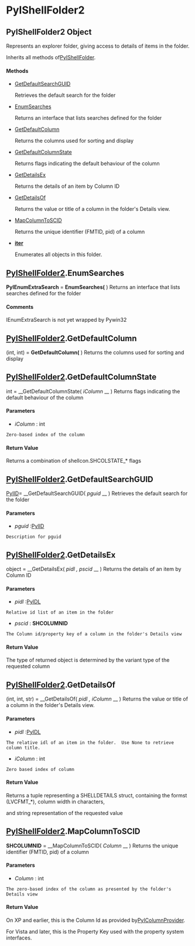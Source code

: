 # PyIShellFolder2

## PyIShellFolder2 Object

Represents an explorer folder, giving access to details of items in the folder. 

Inherits all methods of[PyIShellFolder](#pyishellfolder).

#### Methods


  - [GetDefaultSearchGUID](PyIShellFolder2.md#pyishellfolder2getdefaultsearchguid)

    Retrieves the default search for the folder&nbsp;

  - [EnumSearches](PyIShellFolder2.md#pyishellfolder2enumsearches)

    Returns an interface that lists searches defined for the folder&nbsp;

  - [GetDefaultColumn](PyIShellFolder2.md#pyishellfolder2getdefaultcolumn)

    Returns the columns used for sorting and display&nbsp;

  - [GetDefaultColumnState](PyIShellFolder2.md#pyishellfolder2getdefaultcolumnstate)

    Returns flags indicating the default behaviour of the column&nbsp;

  - [GetDetailsEx](PyIShellFolder2.md#pyishellfolder2getdetailsex)

    Returns the details of an item by Column ID&nbsp;

  - [GetDetailsOf](PyIShellFolder2.md#pyishellfolder2getdetailsof)

    Returns the value or title of a column in the folder's Details view.&nbsp;

  - [MapColumnToSCID](PyIShellFolder2.md#pyishellfolder2mapcolumntoscid)

    Returns the unique identifier (FMTID, pid) of a column&nbsp;

  - [__iter__](PyIShellFolder2.md#pyishellfolder2__iter__)

    Enumerates all objects in this folder.&nbsp;

## [PyIShellFolder2](#pyishellfolder2).EnumSearches

 __PyIEnumExtraSearch__ = __EnumSearches(__ )
Returns an interface that lists searches defined for the folder

#### Comments
IEnumExtraSearch is not yet wrapped by Pywin32

## [PyIShellFolder2](#pyishellfolder2).GetDefaultColumn

(int, int) = __GetDefaultColumn(__ )
Returns the columns used for sorting and display

## [PyIShellFolder2](#pyishellfolder2).GetDefaultColumnState

int = __GetDefaultColumnState( *iColumn* __ )
Returns flags indicating the default behaviour of the column

#### Parameters


  -  *iColumn* : int

    Zero-based index of the column

#### Return Value
Returns a combination of shellcon.SHCOLSTATE_* flags

## [PyIShellFolder2](#pyishellfolder2).GetDefaultSearchGUID

[PyIID](#pyiid)= __GetDefaultSearchGUID( *pguid* __ )
Retrieves the default search for the folder

#### Parameters


  -  *pguid* :[PyIID](#pyiid)

    Description for pguid

## [PyIShellFolder2](#pyishellfolder2).GetDetailsEx

object = __GetDetailsEx( *pidl*  *, pscid* __ )
Returns the details of an item by Column ID

#### Parameters


  -  *pidl* :[PyIDL](#pyidl)

    Relative id list of an item in the folder

  -  *pscid* : __SHCOLUMNID__ 

    The Column id/property key of a column in the folder's Details view

#### Return Value
The type of returned object is determined by the variant type of the requested column

## [PyIShellFolder2](#pyishellfolder2).GetDetailsOf

(int, int, str) = __GetDetailsOf( *pidl*  *, iColumn* __ )
Returns the value or title of a column in the folder's Details view.

#### Parameters


  -  *pidl* :[PyIDL](#pyidl)

    The relative idl of an item in the folder.  Use None to retrieve column title.

  -  *iColumn* : int

    Zero based index of column

#### Return Value
Returns a tuple representing a SHELLDETAILS struct, containing the formst (LVCFMT_*), column width in characters, 

and string representation of the requested value

## [PyIShellFolder2](#pyishellfolder2).MapColumnToSCID

 __SHCOLUMNID__ = __MapColumnToSCID( *Column* __ )
Returns the unique identifier (FMTID, pid) of a column

#### Parameters


  -  *Column* : int

    The zero-based index of the column as presented by the folder's Details view

#### Return Value
On XP and earlier, this is the Column Id as provided by[PyIColumnProvider](#pyicolumnprovider). 

For Vista and later, this is the Property Key used with the property system interfaces.